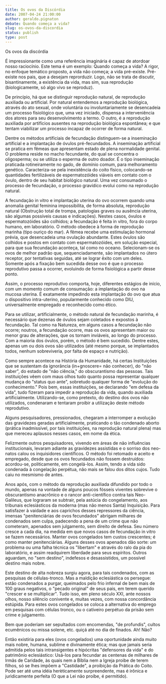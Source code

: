 ```yaml
---
title: Os ovos da Discórdia
date: 2007-04-24 21:00:00
author: geraldo.pignaton
debate: Quando começa a vida?
slug: os-ovos-da-discordia
status: publish 
type: post
---
```


  

Os ovos da discórdia  

  

  

  

  

 É impressionante como uma referência imaginária é capaz de atordoar nosso raciocínio. Este tema é um exemplo: Quando começa a vida? A rigor, no enfoque temático proposto, a vida não começa; a vida pré-existe. Pré-existe nos pais, que a desejam reprorduzir. Logo, não se trata de discutir, bisantinamente, a existência da vida, mas sim, sua reprodução (biologicamente, só algo vivo se reproduz).  

 De princípio, há que se distinguir reprodução natural, de reprodução auxiliada ou artificial. Por natural entendemos a reprodução biológica, através do ato sexual, onde voluntária ou involuntariamente se desencadeia um processo fisiológico que, uma vez iniciado, dispensa a interveniência dos atores para seu desenvolvimento a termo. O outro, é a reprodução auxiliada por artifícios ausentes na reprodução biológica espontânea; e que tentam viabilizar um processo incapaz de ocorrer de forma natural.  

 Dentre os métodos artificiais de fecundação distinguem-se a inseminação artificial e a implantação de óvulos pré-fecundados. A inseminação artificial se pratica em fêmeas que apresentam estado de plena normalidade genital. O problema reside no macho fecundante, do qual se concentra o oligosperma; ou se utiliza o esperma de outro doador. É o tipo inseminação praticada rotineiramente no gado, de domínio comum, para melhoramento genético. Caracteriza-se pela inexistência do coito físico, colocando-se quantidades fertilizáveis de espermatozóides viáveis em contato com o óvulo, dentro de seu habitat biológico natural. Uma vez consumado o processo de fecundação, o processo gravídico evolui como na reprodução natural.  

 A fecundação in vitro e implantação uterina do ovo ocorrem quando uma anomalia genital feminina impossibilita, de forma absoluta, reprodução natural (Obstrução total de trompa, patologias graves ou ausência uterina, são algumas possíveis causas e indicações). Nestes casos, óvulos e espermatozóides são colhidos; a fecundação é feita in vitro, fora do corpo humano, em laboratório. O método obedece à forma de reprodução marinha (tipo ouriço do mar). A fêmea recebe uma estimulação hormonal prévia, que desencadeia uma ovulação abundante. Estes óvulos são colhidos e postos em contato com espermatozóides, em solução especial, para que sua fecundação aconteça, tal como no oceano. Selecionam-se os ovos de melhor padrão que, sequenciadamente, são implantados no útero receptor, por tentativas seguidas, até se lograr êxito com um deles. Somente após a fixação bem sucedida desse ovo é que o processo reprodutivo passa a ocorrer, evoluindo de forma fisiológica a partir desse ponto.  

 Assim, o processo reprodutivo comporta, hoje, diferentes estágios de início, com um momento comum de consumação: a implantação do ovo na mucosa uterina. É exatamente impedindo esta implantação do ovo que atua o dispositivo intra-uterino, popularmente conhecido como DIU, universalmente empregado e reconhecido como ético.  

 Para se utilizar, artificialmente, o método natural de fecundação marinha, é necessário que dezenas de óvulos sejam coletados e expostos à fecundação. Tal como na Natureza, em alguns casos a fecundação não ocorre; noutros, a fecundação ocorre, mas os ovos apresentam maior ou menor grau de alterações, que os tornam inviáveis, ao longo do processo. Com a maioria dos óvulos, porém, o método é bem sucedido. Dentre estes, apenas um ou dois ovos são utilizados (até mesmo porque, se implantados todos, nenhum sobreviveria, por falta de espaço e nutrição).  

 Como sempre acontece na História da Humanidade, há certas Instituições que se sustentam da ignorância (in+gnoscere= não conhecer), do "não saber", do estado de "não ciência," do obscurantismo das pessoas. Tais instituições vêem com maus olhos tudo quanto possa representar qualquer mudança do "status quo ante", sobretudo qualquer forma de "evolução do conhecimento." Pois bem, essas instituições, se declarando "em defesa da vida", tudo fizeram para impedir a reprodução da vida, quando auxiliada artificialmente. Utilizando-se, como pretexto, do destino dos ovos não utilizados, condenaram e tentaram proibir a utilização deste método reprodutivo.  

 Alguns pesquisadores, pressionados, chegaram a interromper a evolução das gravidezes geradas artificialmente, praticando o tão condenado aborto (prática inadmissível, por tais instituições, na reprodução natural plena) mas que mereceu aplausos nesses casos, em nome da ética.  

 Felizmente outros pesquisadores, vivendo em áreas de não influências institucionais, levaram adiante as gravidezes assistidas e o sorriso dos neo-natos calou os inquisidores científicos. O método foi retomado e aceito e empregado, desde que os ovos fecundados não fossem destruídos: acordou-se, politicamente, em congelá-los. Assim, tendo a vida sido condenada à congelação perpétua, não mais se falou dos ditos cujos. Tudo caiu no mesmismo de antes.  

 Anos após, com o método da reprodução auxiliada difundido por todo o mundo, apenas na vontade de alguns poucos fósseis viventes sobrevive o obscurantismo anacrônico e o rancor anti-científico contra tais Neo-Galileus, que lograram se subtrair, pela astúcia do congelamento, aos tribunais eclesiásticos da moderna (mas não menos Santa) Inquisição. Para satisfazer à vaidade e aos caprichos desses repressores da ciência, imensas "penitenciárias de ovos fecundados" abrigam milhares de condenados sem culpa, padecendo a pena de um crime que não cometeram, apenados sem julgamento, sem direito de defesa. Seu número cresce a cada dia, na medida em que novos casos de fecundação in vitro se fazem necessários. Manter ovos congelados tem custos crescentes; é como manter penitenciárias. Alguns desses ovos apenados dão sorte: um problema ou uma falha técnica os "libertam" e através do ralo da pia do laboratório, e assim readquirem liberdade para seus espíritos. Outros aguardam, no "sem destino", indefesos e desassistidos, um possível destino mais nobre.  

 Este destino de alta nobreza surgiu agora, para tais condenados, com as pesquisas de células-tronco. Mas a maldição eclesiástica os persegue: estão condenados a purgar, queimados pelo frio infernal de bem mais de 100 graus negativos, o "pecado original" de seus pais, em terem querido "crescer e se multiplicar". Tudo isso, em pleno século XXI, ante nossos olhos, nosso silêncio conivente e, muitas vezes, com nossa concordância estúpida. Para estes ovos congelados se coloca a alternativa do emprego em pesquisas com células tronco, ou o cativeiro perpétuo da prisão sem crime e julgamento.  

 Bem que poderiam ser sepultados com encomendas, "de profundis", cultos ecumênicos ou missa solene, etc. quiçá até no dia de finados. Ah! Não?   

 Então existiria para eles (ovos congelados) uma oportunidade ainda muito mais nobre, humana, sublime e divinamente ética; mas que jamais seria admitida pelos tais intransigentes e hipócritas "defensores da vida" e do patrimônio eclesiástico: Usá-los para fecundar as centenas de milhares de Irmãs de Caridade, às quais nem a Bíblia nem a Igreja proibe de terem filhos, só se lhes impõem a "Castidade", a proibição da Prática do Coito. Pode ser até uma idéia herèticamente surpreendente, mas é irônica e jurìdicamente perfeita (O que a Lei não proíbe, é permitido).   

